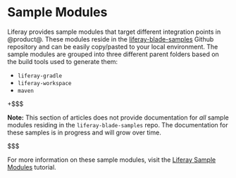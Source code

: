 # Sample Modules [](id=sample-modules)

Liferay provides sample modules that target different integration points in
@product@. These modules reside in the
[liferay-blade-samples](https://github.com/liferay/liferay-blade-samples)
Github repository and can be easily copy/pasted to your local environment. The
sample modules are grouped into three different parent folders based on the
build tools used to generate them:

- `liferay-gradle`
- `liferay-workspace`
- `maven`

+$$$

**Note:** This section of articles does not provide documentation for *all*
sample modules residing in the `liferay-blade-samples` repo. The documentation
for these samples is in progress and will grow over time.

$$$

For more information on these sample modules, visit the 
[Liferay Sample Modules](/develop/tutorials/-/knowledge_base/7-0/liferay-sample-modules)
tutorial.
